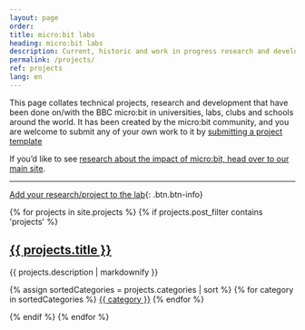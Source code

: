 ```yaml
---
layout: page
order:
title: micro:bit labs
heading: micro:bit labs
description: Current, historic and work in progress research and development projects relating to technical aspects of the micro:bit.
permalink: /projects/
ref: projects
lang: en
---
```


This page collates technical projects, research and development that have been done on/with the BBC micro:bit in universities, labs, clubs and schools around the world. It has been created by the micro:bit community, and you are welcome to submit any of your own work to it by [submitting a project template](https://github.com/microbit-foundation/dev-docs/issues/new?template=research.md)

If you’d like to see [research about the impact of micro:bit, head over to our main site](https://microbit.org/research/). 

---  

[Add your research/project to the lab](https://github.com/microbit-foundation/dev-docs/issues/new?template=research.md){: .btn.btn-info}

{% for projects in site.projects %}
  {% if projects.post_filter contains 'projects' %}
  <div class="project-post">
  <h2>
    <a href="{{ projects.permalink }}">
    {{ projects.title }}
    </a>
  </h2>
  <p>{{ projects.description | markdownify }}</p>
  <div class="categories">
    {% assign sortedCategories = projects.categories | sort %}
    {% for category in sortedCategories %}
        <span class="category">
            <a href="/projects/category/{{ category }}" class="btn btn-info">{{ category }}</a>
        </span>
    {% endfor %}
  </div>
  </div>

  {% endif %}
{% endfor %}
